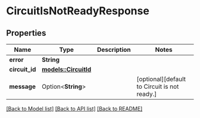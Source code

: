# CircuitIsNotReadyResponse

## Properties

Name | Type | Description | Notes
------------ | ------------- | ------------- | -------------
**error** | **String** |  | 
**circuit_id** | [**models::CircuitId**](Circuit_Id.md) |  | 
**message** | Option<**String**> |  | [optional][default to Circuit is not ready.]

[[Back to Model list]](../README.md#documentation-for-models) [[Back to API list]](../README.md#documentation-for-api-endpoints) [[Back to README]](../README.md)


